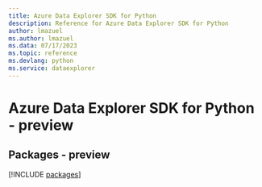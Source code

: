 ```yaml
---
title: Azure Data Explorer SDK for Python
description: Reference for Azure Data Explorer SDK for Python
author: lmazuel
ms.author: lmazuel
ms.data: 07/17/2023
ms.topic: reference
ms.devlang: python
ms.service: dataexplorer
---
```

# Azure Data Explorer SDK for Python - preview
## Packages - preview
[!INCLUDE [packages](data-explorer-index.md)]